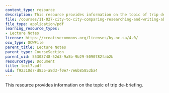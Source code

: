 ```yaml
---
content_type: resource
description: This resource provides information on the topic of trip de-briefing.
file: /courses/11-027-city-to-city-comparing-researching-and-writing-about-cities-spring-2006/f92310d7d835a8d3f0e77e6b85853ba4_lect7.pdf
file_type: application/pdf
learning_resource_types:
- Lecture Notes
license: https://creativecommons.org/licenses/by-nc-sa/4.0/
ocw_type: OCWFile
parent_title: Lecture Notes
parent_type: CourseSection
parent_uid: 55303748-52d3-9a5b-9b29-5090782fab2b
resourcetype: Document
title: lect7.pdf
uid: f92310d7-d835-a8d3-f0e7-7e6b85853ba4
---
```

This resource provides information on the topic of trip de-briefing.
